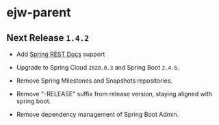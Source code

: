 # ejw-parent

## Next Release `1.4.2`

- Add [Spring REST Docs](https://spring.io/projects/spring-restdocs) support

- Upgrade to Spring Cloud `2020.0.3` and Spring Boot `2.4.6`.
- Remove Spring Milestones and Snapshots repositories.
- Remove "-RELEASE" suffix from release version, staying aligned with spring boot.
- Remove dependency management of Spring Boot Admin.
